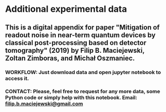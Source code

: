 # Additional experimental data

## This is a digital appendix for paper "Mitigation of readout noise in near-term quantum devices by classical post-processing based on detector tomography" (2019) by Filip B. Maciejewski, Zoltan Zimboras, and Michał Oszmaniec.

### WORKFLOW: Just download data and open jupyter notebook to access it.

### CONTACT: Please, feel free to request for any more data, some Python code or simply help with this notebook. Email: filip.b.maciejewski@gmail.com

